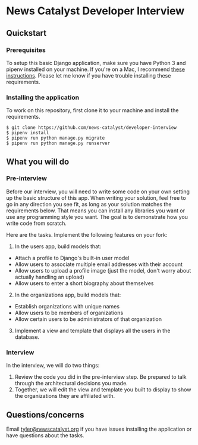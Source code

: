 # News Catalyst Developer Interview

## Quickstart

### Prerequisites

To setup this basic Django application, make sure you have Python 3 and pipenv installed on your machine. If you're on a Mac, I recommend [these instructions](https://wsvincent.com/install-python3-mac/). Please let me know if you have trouble installing these requirements.

### Installing the application

To work on this repository, first clone it to your machine and install the requirements.

```
$ git clone https://github.com/news-catalyst/developer-interview
$ pipenv install
$ pipenv run python manage.py migrate
$ pipenv run python manage.py runserver
```

## What you will do

### Pre-interview

Before our interview, you will need to write some code on your own setting up the basic structure of this app. When writing your solution, feel free to go in any direction you see fit, as long as your solution matches the requirements below. That means you can install any libraries you want or use any programming style you want. The goal is to demonstrate how you write code from scratch.

Here are the tasks. Implement the following features on your fork:

1. In the users app, build models that:
  - Attach a profile to Django's built-in user model
  - Allow users to associate multiple email addresses with their account
  - Allow users to upload a profile image (just the model, don't worry about actually handling an upload)
  - Allow users to enter a short biography about themselves

2. In the organizations app, build models that:
  - Establish organizations with unique names
  - Allow users to be members of organizations
  - Allow certain users to be administrators of that organization

3. Implement a view and template that displays all the users in the database.

### Interview

In the interview, we will do two things:

1. Review the code you did in the pre-interview step. Be prepared to talk through the architectural decisions you made.
2. Together, we will edit the view and template you built to display to show the organizations they are affiliated with.

## Questions/concerns

Email tyler@newscatalyst.org if you have issues installing the application or have questions about the tasks.
